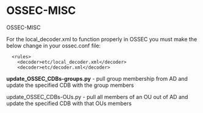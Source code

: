 # OSSEC-MISC
OSSEC-MISC

For the local_decoder.xml to function properly in OSSEC you must make the below change in your ossec.conf file:
```
  <rules>
    <decoder>etc/local_decoder.xml</decoder>
    <decoder>etc/decoder.xml</decoder>
```

<b>update_OSSEC_CDBs-groups.py</b> - pull group membership from AD and update the specified CDB with the group members

update_OSSEC_CDBs-OUs.py - pull all members of an OU out of AD and update the specified CDB with that OUs members
